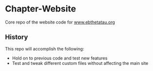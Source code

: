 # Chapter-Website
Core repo of the website code for www.ebthetatau.org 

## History

This repo will accomplish the following:
- Hold on to previous code and test new features
- Test and tweak different custom files without affecting the main site

